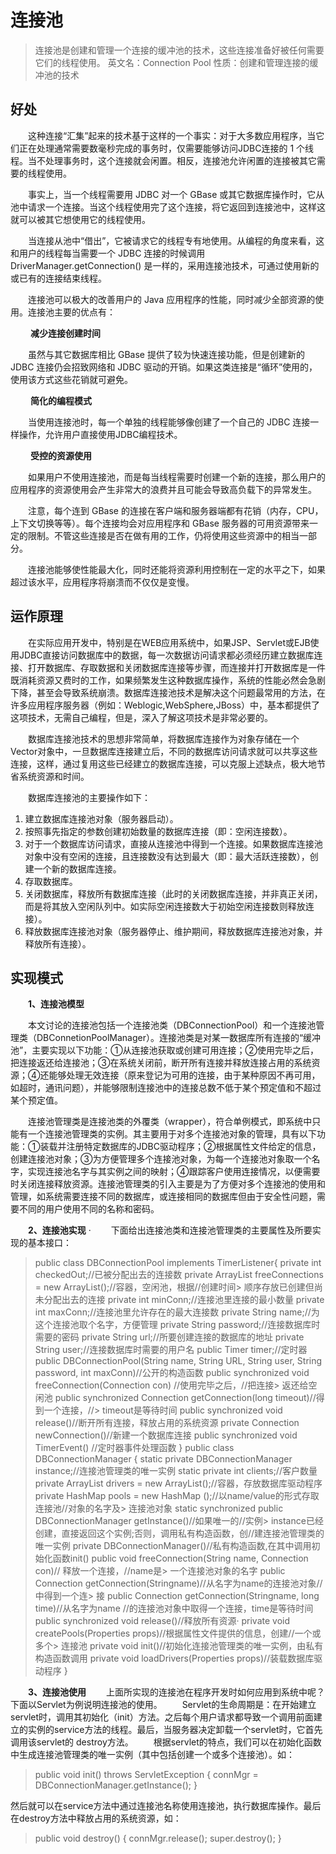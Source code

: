 <!--
 * @Author: your name
 * @Date: 2020-12-20 21:43:18
 * @LastEditTime: 2020-12-20 22:30:56
 * @LastEditors: Please set LastEditors
 * @Description: In User Settings Edit
 * @FilePath: /blogWebsite/docs/node/连接池.md
-->
# 连接池

> 连接池是创建和管理一个连接的缓冲池的技术，这些连接准备好被任何需要它们的线程使用。
> 英文名：Connection Pool
> 性质：创建和管理连接的缓冲池的技术

## 好处

&emsp;&emsp;这种连接“汇集”起来的技术基于这样的一个事实：对于大多数应用程序，当它们正在处理通常需要数毫秒完成的事务时，仅需要能够访问JDBC连接的 1 个线程。当不处理事务时，这个连接就会闲置。相反，连接池允许闲置的连接被其它需要的线程使用。

&emsp;&emsp;事实上，当一个线程需要用 JDBC 对一个 GBase 或其它数据库操作时，它从池中请求一个连接。当这个线程使用完了这个连接，将它返回到连接池中，这样这就可以被其它想使用它的线程使用。

&emsp;&emsp;当连接从池中“借出”，它被请求它的线程专有地使用。从编程的角度来看，这和用户的线程每当需要一个 JDBC 连接的时候调用DriverManager.getConnection() 是一样的，采用连接池技术，可通过使用新的或已有的连接结束线程。

&emsp;&emsp;连接池可以极大的改善用户的 Java 应用程序的性能，同时减少全部资源的使用。连接池主要的优点有：

&emsp;&emsp; **减少连接创建时间** 

&emsp;&emsp;虽然与其它数据库相比 GBase 提供了较为快速连接功能，但是创建新的 JDBC 连接仍会招致网络和 JDBC 驱动的开销。如果这类连接是“循环”使用的，使用该方式这些花销就可避免。

&emsp;&emsp; **简化的编程模式** 

&emsp;&emsp;当使用连接池时，每一个单独的线程能够像创建了一个自己的 JDBC 连接一样操作，允许用户直接使用JDBC编程技术。


&emsp;&emsp; **受控的资源使用**

&emsp;&emsp;如果用户不使用连接池，而是每当线程需要时创建一个新的连接，那么用户的应用程序的资源使用会产生非常大的浪费并且可能会导致高负载下的异常发生。

&emsp;&emsp;注意，每个连到 GBase 的连接在客户端和服务器端都有花销（内存，CPU，上下文切换等等）。每个连接均会对应用程序和 GBase 服务器的可用资源带来一定的限制。不管这些连接是否在做有用的工作，仍将使用这些资源中的相当一部分。

&emsp;&emsp;连接池能够使性能最大化，同时还能将资源利用控制在一定的水平之下，如果超过该水平，应用程序将崩溃而不仅仅是变慢。

## 运作原理

&emsp;&emsp;在实际应用开发中，特别是在WEB应用系统中，如果JSP、Servlet或EJB使用JDBC直接访问数据库中的数据，每一次数据访问请求都必须经历建立数据库连接、打开数据库、存取数据和关闭数据库连接等步骤，而连接并打开数据库是一件既消耗资源又费时的工作，如果频繁发生这种数据库操作，系统的性能必然会急剧下降，甚至会导致系统崩溃。数据库连接池技术是解决这个问题最常用的方法，在许多应用程序服务器（例如：Weblogic,WebSphere,JBoss）中，基本都提供了这项技术，无需自己编程，但是，深入了解这项技术是非常必要的。

&emsp;&emsp;数据库连接池技术的思想非常简单，将数据库连接作为对象存储在一个Vector对象中，一旦数据库连接建立后，不同的数据库访问请求就可以共享这些连接，这样，通过复用这些已经建立的数据库连接，可以克服上述缺点，极大地节省系统资源和时间。

&emsp;&emsp;数据库连接池的主要操作如下：
1. 建立数据库连接池对象（服务器启动）。
2. 按照事先指定的参数创建初始数量的数据库连接（即：空闲连接数）。
3. 对于一个数据库访问请求，直接从连接池中得到一个连接。如果数据库连接池对象中没有空闲的连接，且连接数没有达到最大（即：最大活跃连接数），创建一个新的数据库连接。
4. 存取数据库。
5. 关闭数据库，释放所有数据库连接（此时的关闭数据库连接，并非真正关闭，而是将其放入空闲队列中。如实际空闲连接数大于初始空闲连接数则释放连接）。
6. 释放数据库连接池对象（服务器停止、维护期间，释放数据库连接池对象，并释放所有连接）。

## 实现模式

&emsp;&emsp;**1、连接池模型**

&emsp;&emsp;本文讨论的连接池包括一个连接池类（DBConnectionPool）和一个连接池管理类（DBConnetionPoolManager）。连接池类是对某一数据库所有连接的“缓冲池”，主要实现以下功能：①从连接池获取或创建可用连接；②使用完毕之后，把连接返还给连接池；③在系统关闭前，断开所有连接并释放连接占用的系统资源；④还能够处理无效连接（原来登记为可用的连接，由于某种原因不再可用，如超时，通讯问题），并能够限制连接池中的连接总数不低于某个预定值和不超过某个预定值。

&emsp;&emsp;连接池管理类是连接池类的外覆类（wrapper），符合单例模式，即系统中只能有一个连接池管理类的实例。其主要用于对多个连接池对象的管理，具有以下功能：①装载并注册特定数据库的JDBC驱动程序；②根据属性文件给定的信息，创建连接池对象；③为方便管理多个连接池对象，为每一个连接池对象取一个名字，实现连接池名字与其实例之间的映射；④跟踪客户使用连接情况，以便需要时关闭连接释放资源。连接池管理类的引入主要是为了方便对多个连接池的使用和管理，如系统需要连接不同的数据库，或连接相同的数据库但由于安全性问题，需要不同的用户使用不同的名称和密码。

&emsp;&emsp;**2、连接池实现**
·
&emsp;&emsp;下面给出连接池类和连接池管理类的主要属性及所要实现的基本接口：
> public class DBConnectionPool implements TimerListener{
> private int checkedOut;//已被分配出去的连接数
> private ArrayList freeConnections = new ArrayList();//容器，空闲池，根据//创建时间> 顺序存放已创建但尚未分配出去的连接
> private int minConn;//连接池里连接的最小数量
> private int maxConn;//连接池里允许存在的最大连接数
> private String name;//为这个连接池取个名字，方便管理
> private String password;//连接数据库时需要的密码
> private String url;//所要创建连接的数据库的地址
> private String user;//连接数据库时需要的用户名
> public Timer timer;//定时器
> public DBConnectionPool(String name, String URL, String user, String
> password, int maxConn)//公开的构造函数
> public synchronized void freeConnection(Connection con) //使用完毕之后，//把连接> 返还给空闲池
> public synchronized Connection getConnection(long timeout)//得到一个连接，//> timeout是等待时间
> public synchronized void release()//断开所有连接，释放占用的系统资源
> private Connection newConnection()//新建一个数据库连接
> public synchronized void TimerEvent() //定时器事件处理函数
> }
> public class DBConnectionManager {
> static private DBConnectionManager instance;//连接池管理类的唯一实例
> static private int clients;//客户数量
> private ArrayList drivers = new ArrayList();//容器，存放数据库驱动程序
> private HashMap pools = new HashMap ();//以name/value的形式存取连接池//对象的名字及> 连接池对象
> static synchronized public DBConnectionManager getInstance()//如果唯一的//实例> instance已经创建，直接返回这个实例;否则，调用私有构造函数，创//建连接池管理类的唯一实例
> private DBConnectionManager()//私有构造函数,在其中调用初始化函数init()
> public void freeConnection(String name, Connection con)// 释放一个连接，//name是> 一个连接池对象的名字
> public Connection getConnection(Stringname)//从名字为name的连接池对象//中得到一个连> 接
> public Connection getConnection(Stringname, long time)//从名字为name
> //的连接池对象中取得一个连接，time是等待时间
> public synchronized void release()//释放所有资源·
> private void createPools(Properties props)//根据属性文件提供的信息，创建//一个或多个> 连接池
> private void init()//初始化连接池管理类的唯一实例，由私有构造函数调用
> private void loadDrivers(Properties props)//装载数据库驱动程序
> }

&emsp;&emsp;**3、连接池使用**
&emsp;&emsp;上面所实现的连接池在程序开发时如何应用到系统中呢？下面以Servlet为例说明连接池的使用。
&emsp;&emsp;Servlet的生命周期是：在开始建立servlet时，调用其初始化（init）方法。之后每个用户请求都导致一个调用前面建立的实例的service方法的线程。最后，当服务器决定卸载一个servlet时，它首先调用该servlet的 destroy方法。
&emsp;&emsp;根据servlet的特点，我们可以在初始化函数中生成连接池管理类的唯一实例（其中包括创建一个或多个连接池）。如：
> public void init() throws ServletException
> {
> connMgr = DBConnectionManager.getInstance();
> }

然后就可以在service方法中通过连接池名称使用连接池，执行数据库操作。最后在destroy方法中释放占用的系统资源，如：
> public void destroy() {
> connMgr.release(); super.destroy();
> }
